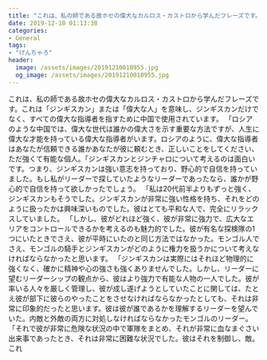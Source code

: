 ```yaml
---
title: "これは、私の師である故ホセの偉大なカルロス・カストロから学んだフレーズです。"
date: 2019-12-10 01:13:38
categories:
- General
tags:
- "げんちゃろ"
header:
  image: /assets/images/20191210010955.jpg
  og_image: /assets/images/20191210010955.jpg
---
```


これは、私の師である故ホセの偉大なカルロス・カストロから学んだフレーズです。これは「ジンギスカン」または「偉大な人」を意味し、ジンギスカンだけでなく、すべての偉大な指導者を指すために中国で使用されています。 「ロシアのような中国では、偉大な世代は誰かの偉大さを示す重要な方法ですが、人生に偉大な才能を持っている偉大な指導者がいます。ロシアのように、偉大な指導者はあなたが信頼できる誰かあなたが彼に頼むとき、正しいことをしてください、ただ強くて有能な個人。「ジンギスカンとジンチャロについて考えるのは面白いです。つまり、ジンギスカンは強い意志を持っており、野心的で自信を持っていました。もし私がリーダーで探していたようなリーダーであったなら、誰かが野心的で自信を持って欲しかったでしょう。 「私は20代前半よりもずっと強く、ジンギスカンもそうでした。ジンギスカンが非常に強い性格を持ち、それをどのように扱ったかは興味深いものでした。彼はとても平和な人で、完全にリラックスしていました。 「しかし、彼がどれほど強く、彼が非常に強力で、広大なエリアをコントロールできるかを考えるのも魅力的でした。彼が有名な探検隊の1つにいたときでさえ、彼が平時にいたのと同じ方法ではなかった。モンゴル人でさえ、モンゴルの騎手とジンギスカンがどのように権力を扱うかについて考えなければならなかったと思います。 「ジンギスカンは実際にはそれほど物理的に強くなく、確かに精神や心の強さも強くありませんでした。しかし、リーダーに望むリーダーシップの観点から、彼はより強力で有能な人物の一人でした。彼が率いる人々を厳しく管理し、彼が成し遂げようとしていたことに関しては、たとえ彼が部下に彼らのやったことをさせなければならなかったとしても、それは非常に印象的だったと思います。彼は彼が誰であるかを理解するリーダーを望んでいた。内敵と外敵の両方に対処しなければならなかったモンゴルのリーダー。 「それで彼が非常に危険な状況の中で軍隊をまとめ、それが非常に血なまぐさい出来事であったとき、それは非常に困難な状況でした。彼はそれを制御し、敵。これ
